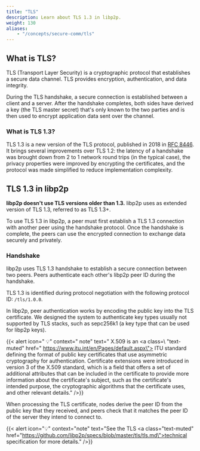 ```yaml
---
title: "TLS"
description: Learn about TLS 1.3 in libp2p.
weight: 130
aliases:
    - "/concepts/secure-comm/tls"
---
```


## What is TLS?

TLS (Transport Layer Security) is a cryptographic protocol that establishes a
secure data channel. TLS provides encryption, authentication, and data integrity.

During the TLS handshake, a secure connection is established between a client
and a server. After the handshake completes, both sides have derived a key
(the TLS master secret) that's only known to the two parties and is then used to
encrypt application data sent over the channel.

### What is TLS 1.3?

TLS 1.3 is a new version of the TLS protocol, published in 2018 in
[RFC 8446](https://www.rfc-editor.org/rfc/rfc8446). It brings several
improvements over TLS 1.2: the latency of a handshake was brought
down from 2 to 1 network round trips (in the typical case), the privacy
properties were improved by encrypting the certificates, and the protocol
was made simplified to reduce implementation complexity.

## TLS 1.3 in libp2p

**libp2p doesn't use TLS versions older than 1.3.** libp2p uses as extended
version of TLS 1.3, referred to as TLS 1.3+.

To use TLS 1.3 in libp2p, a peer must first establish a TLS 1.3 connection with
another peer using the handshake protocol. Once the handshake is complete, the peers
can use the encrypted connection to exchange data securely and privately.

### Handshake

libp2p uses TLS 1.3 handshake to establish a secure connection between two peers.
Peers authenticate each other's libp2p peer ID during the handshake.

TLS 1.3 is identified during protocol negotiation with the following protocol
ID: `/tls/1.0.0`.

In libp2p, peer authentication works by encoding the public key into the TLS certificate.
We designed the system to authenticate key types usually not
supported by TLS stacks, such as sepc256k1 (a key type that can be used for
libp2p keys).

{{< alert icon=" 💡" context=" note" text=" X.509 is an <a class=\ "text-muted\" href=\" https://www.itu.int/en/Pages/default.aspx\"> ITU</a> standard defining the format of public key certificates that use asymmetric cryptography for authentication. Certificate extensions were introduced in version 3 of the X.509 standard, which is a field that offers a set of additional attributes that can be included in the certificate to provide more information about the certificate's subject, such as the certificate's intended purpose, the cryptographic algorithms that the certificate uses, and other relevant details." />}}

When processing the TLS certificate, nodes derive the peer ID from the public key that
they received, and peers check that it matches the peer ID of the server they intend
to connect to.

{{< alert icon="💡" context="note" text="See the TLS <a class=\"text-muted\" href=\"https://github.com/libp2p/specs/blob/master/tls/tls.md\">technical specification</a> for more details." />}}
